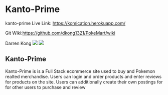 # Kanto-Prime

kanto-prime Live Link: https://komication.herokuapp.com/

Git Wiki:https://github.com/dkong1321/PokeMart/wiki

<div>Darren Kong
<a href="https://www.linkedin.com/in/darren-kong-06b47013b/"><img src="https://img.shields.io/badge/LinkedIn-0077B5?style=for-the-badge&logo=linkedin&logoColor=white" /></a>
<a href="https://github.com/dkong1321"><img src="https://img.shields.io/badge/GitHub-100000?style=for-the-badge&logo=github&logoColor=white" /></a>
</div>

## Kanto-Prime

Kanto-Prime is is a Full Stack ecommerce site used to buy and Pokemon realted merchandise. Users can login and order products and enter reviews for products on the site. Users can additionally create their own postings for for other users to purchase and review
